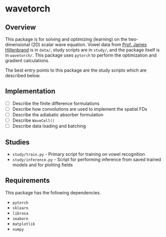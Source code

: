 # wavetorch

## Overview

This package is for solving and optimizing (learning) on the two-dimensional (2D) scalar wave equation. Vowel data from [Prof. James Hillenbrand](https://homepages.wmich.edu/~hillenbr/voweldata.html) is in `data/`, study scripts are in `study/`, and the package itself is in `wavetorch/`. This package uses `pytorch` to perform the optimization and gradient calculations.

The best entry points to this package are the study scripts which are described below.

## Implementation

 - [ ] Describe the finite difference formulations
 - [ ] Describe how convolutions are used to implement the spatial FDs
 - [ ] Describe the adiabatic absorber formulation
 - [ ] Describe `WaveCell()`
 - [ ] Describe data loading and batching

## Studies

 * `study/train.py` - Primary script for training on vowel recognition
 * `study/inference.py` - Script for performing inference from saved trained models and for plotting fields

## Requirements

This package has the following dependencies.

* `pytorch`
* `sklearn`
* `librosa`
* `seaborn`
* `matplotlib`
* `numpy`